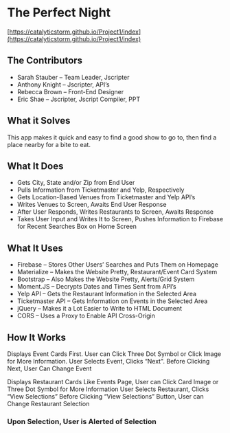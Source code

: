 # The Perfect Night
[https://catalyticstorm.github.io/Project1/index](https://catalyticstorm.github.io/Project1/index)

## The Contributors
* Sarah Stauber – Team Leader, Jscripter
* Anthony Knight – Jscripter, API’s
* Rebecca Brown – Front-End Designer
* Eric Shae – Jscripter, Jscript Compiler, PPT

## What it Solves
This app makes it quick and easy to find a good show to go to, then find a place nearby for a bite to eat.

## What It Does
* Gets City, State and/or Zip from End User
* Pulls Information from Ticketmaster and Yelp, Respectively
* Gets Location-Based Venues from Ticketmaster and Yelp API’s
* Writes Venues to Screen, Awaits End User Response
* After User Responds, Writes Restaurants to Screen, Awaits Response
* Takes User Input and Writes It to Screen, Pushes Information to Firebase for Recent Searches Box on Home Screen

## What It Uses
* Firebase – Stores Other Users’ Searches and Puts Them on Homepage
* Materialize – Makes the Website Pretty, Restaurant/Event Card System
* Bootstrap – Also Makes the Website Pretty, Alerts/Grid System
* Moment.JS – Decrypts Dates and Times Sent from API’s
* Yelp API – Gets the Restaurant Information in the Selected Area
* Ticketmaster API – Gets Information on Events in the Selected Area
* jQuery – Makes it a Lot Easier to Write to HTML Document
* CORS – Uses a Proxy to Enable API Cross-Origin

## How It Works
Displays Event Cards First. User can Click Three Dot Symbol or Click Image for More Information. User Selects Event, Clicks “Next". Before Clicking Next, User Can Change Event

Displays Restaurant Cards
Like Events Page, User can Click Card Image or Three Dot Symbol for More Information
User Selects Restaurant, Clicks “View Selections”
Before Clicking “View Selections” Button, User can Change Restaurant Selection

### Upon Selection, User is Alerted of Selection
